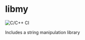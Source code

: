 # libmy

![C/C++ CI](https://github.com/TanguyAndreani/libmy/workflows/C/C++%20CI/badge.svg)

Includes a string manipulation library
